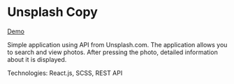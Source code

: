 # Unsplash Copy

[Demo](https://laughing-haibt-70bc8d.netlify.app/)

Simple application using API from Unsplash.com. The application allows you to search and view photos. After pressing the photo, detailed information about it is displayed.

Technologies: React.js, SCSS, REST API
